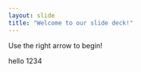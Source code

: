 ```yaml
---
layout: slide
title: "Welcome to our slide deck!"
---
```


Use the right arrow to begin!

hello 1234
